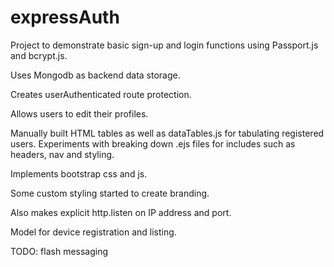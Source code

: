 # expressAuth

Project to demonstrate basic sign-up and login functions using Passport.js and bcrypt.js.

Uses Mongodb as backend data storage.

Creates userAuthenticated route protection.

Allows users to edit their profiles.

Manually built HTML tables as well as dataTables.js for tabulating registered users.
Experiments with breaking down .ejs files for includes such as headers, nav and styling.

Implements bootstrap css and js.

Some custom styling started to create branding.

Also makes explicit http.listen on IP address and port.

Model for device registration and listing.

TODO: flash messaging